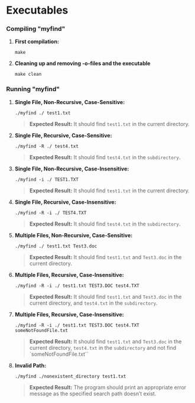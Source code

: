 # Executables

### Compiling "myfind"
1. **First compilation:**
   ```
   make
   ```
2. **Cleaning up and removing -o-files and the executable**
   ```
   make clean
   ```
### Running "myfind"

1. **Single File, Non-Recursive, Case-Sensitive:**
   ```
   ./myfind ./ test1.txt
   ```
   > **Expected Result:** It should find `test1.txt` in the current directory.

2. **Single File, Recursive, Case-Sensitive:**
   ```
   ./myfind -R ./ test4.txt
   ```
   >**Expected Result:** It should find `test4.txt` in the `subdirectory`.

3. **Single File, Non-Recursive, Case-Insensitive:**
   ```
   ./myfind -i ./ TEST1.TXT
   ```
   >**Expected Result:** It should find `test1.txt` in the current directory.

4. **Single File, Recursive, Case-Insensitive:**
   ```
   ./myfind -R -i ./ TEST4.TXT
   ```
   >**Expected Result:** It should find `test4.txt` in the `subdirectory`.

5. **Multiple Files, Non-Recursive, Case-Sensitive:**
   ```
   ./myfind ./ test1.txt Test3.doc
   ```
   >**Expected Result:** It should find `test1.txt` and `Test3.doc` in the current directory.

6. **Multiple Files, Recursive, Case-Insensitive:**
   
   ```
   ./myfind -R -i ./ test1.txt TEST3.DOC test4.TXT
   ```
   >**Expected Result:** It should find `test1.txt` and `Test3.doc` in the current directory, and `test4.txt` in the `subdirectory`.

7. **Multiple Files, Recursive, Case-Insensitive:**
   ```
   ./myfind -R -i ./ test1.txt TEST3.DOC test4.TXT someNotFoundFile.txt
   ```
   >**Expected Result:** It should find `test1.txt` and `Test3.doc` in the current directory, `test4.txt` in the `subdirectory` and not find `someNotFoundFile.txt``

8. **Invalid Path:**
   ```
   ./myfind ./nonexistent_directory test1.txt
   ```
   >**Expected Result:** The program should print an appropriate error message as the specified search path doesn’t exist.